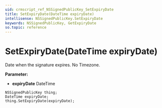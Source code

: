 ```yaml
---
uid: crmscript_ref_NSSignedPublicKey_SetExpiryDate
title: SetExpiryDate(DateTime expiryDate)
intellisense: NSSignedPublicKey.SetExpiryDate
keywords: NSSignedPublicKey, GetExpiryDate
so.topic: reference
---
```


# SetExpiryDate(DateTime expiryDate)

Date when the signature expires. No Timezone.

**Parameter:** 
 - **expiryDate** DateTime

```crmscript
NSSignedPublicKey thing;
DateTime expiryDate;
thing.SetExpiryDate(expiryDate);
```

